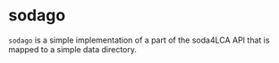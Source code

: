 # sodago
`sodago` is a simple implementation of a part of the soda4LCA API that is mapped
to a simple data directory.
